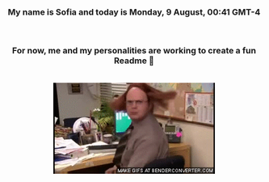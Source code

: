 


<div align="center">
<h3 >My name is Sofia and today is Monday, 9 August, 00:41 GMT-4</h3><br>
<h3 >For now, me and my personalities are working to create a fun Readme 👋
</h3><br>
<img src='img/dwight.gif' alt='working...'/>
</div>
